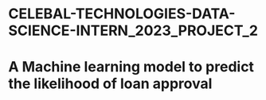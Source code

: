 # CELEBAL-TECHNOLOGIES-DATA-SCIENCE-INTERN_2023_PROJECT_2

# A Machine learning model to predict the likelihood of loan approval
